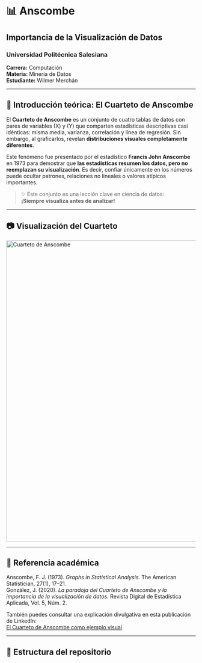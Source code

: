 # 📊 Anscombe  
## Importancia de la Visualización de Datos

### Universidad Politécnica Salesiana  
**Carrera:** Computación  
**Materia:** Minería de Datos  
**Estudiante:** Wilmer Merchán  

---

## 🧠 Introducción teórica: El Cuarteto de Anscombe

El **Cuarteto de Anscombe** es un conjunto de cuatro tablas de datos con pares de variables \(X\) y \(Y\) que comparten estadísticas descriptivas casi idénticas: misma media, varianza, correlación y línea de regresión. Sin embargo, al graficarlos, revelan **distribuciones visuales completamente diferentes**.

Este fenómeno fue presentado por el estadístico **Francis John Anscombe** en 1973 para demostrar que **las estadísticas resumen los datos, pero no reemplazan su visualización**. Es decir, confiar únicamente en los números puede ocultar patrones, relaciones no lineales o valores atípicos importantes.

> ✨ Este conjunto es una lección clave en ciencia de datos:  
> **¡Siempre visualiza antes de analizar!**

---

## 📷 Visualización del Cuarteto

<img width="800" alt="Cuarteto de Anscombe" src="https://github.com/user-attachments/assets/33f44861-bbdf-4476-a5f2-1e981c83e1d9" />

---

## 🔗 Referencia académica

Anscombe, F. J. (1973). *Graphs in Statistical Analysis*. The American Statistician, 27(1), 17–21.  
González, J. (2020). *La paradoja del Cuarteto de Anscombe y la importancia de la visualización de datos*. Revista Digital de Estadística Aplicada, Vol. 5, Núm. 2.

También puedes consultar una explicación divulgativa en esta publicación de LinkedIn:  
[El Cuarteto de Anscombe como ejemplo visual](https://www.linkedin.com/posts/juan-c-correa-66958544_el-cuarteto-de-anscombe-es-un-claro-ejemplo-activity-7368331159300165632-HPSw)

---

## 📁 Estructura del repositorio



##


